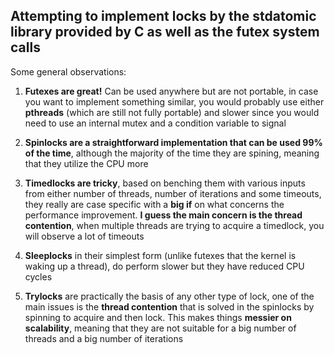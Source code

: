 ## Attempting to implement locks by the stdatomic library provided by C as well as the futex system calls

Some general observations:

1) __Futexes are great!__ Can be used anywhere but are not portable, in case you want to implement something similar, you would probably use either __pthreads__ (which are still not fully portable) and slower since you would need to use an internal mutex and a condition variable to signal

2) __Spinlocks are a straightforward implementation that can be used 99% of the time__, although the majority of the time they are spining, meaning that they utilize the CPU more

3) __Timedlocks are tricky__, based on benching them with various inputs from either number of threads, number of iterations and some timeouts, they really are case specific with a __big if__ on what concerns the performance improvement. __I guess the main concern is the thread contention__, when multiple threads are trying to acquire a timedlock, you will observe a lot of timeouts

4) __Sleeplocks__ in their simplest form (unlike futexes that the kernel is waking up a thread), do perform slower but they have reduced CPU cycles

5) __Trylocks__ are practically the basis of any other type of lock, one of the main issues is the __thread contention__ that is solved in the spinlocks by spinning to acquire and then lock. This makes things __messier on scalability__, meaning that they are not suitable for a big number of threads and a big number of iterations